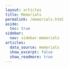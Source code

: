 ```yaml
---
layout: articles
title: Memorials
permalink: /memorials.html
aside:
  toc: true
sidebar:
  nav: sidebar-memorials
articles:
  data_source: memorials
  show_excerpt: false
  show_readmore: true
---
```


